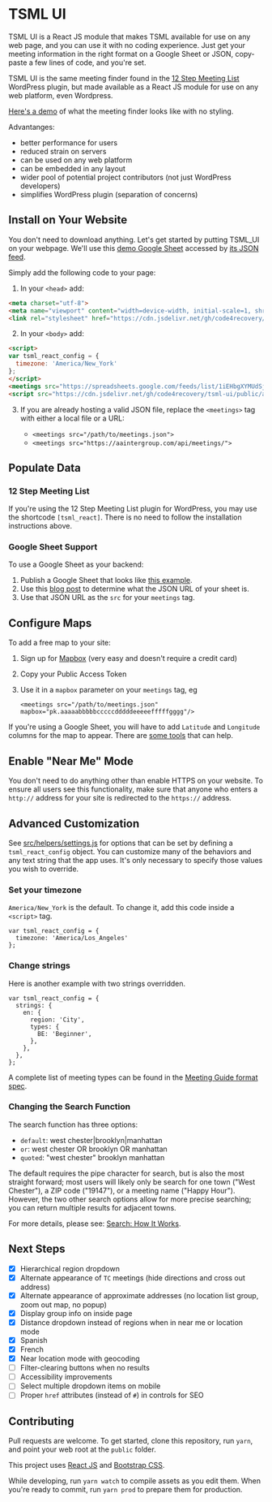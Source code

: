 # TSML UI

TSML UI is a React JS module that makes TSML available for use on any web page, and you can use it with no coding experience. Just get your meeting information in the right format on a Google Sheet or JSON, copy-paste a few lines of code, and you're set.

TSML UI is the same meeting finder found in the [12 Step Meeting List](https://github.com/code4recovery/12-step-meeting-list) WordPress plugin, but made available as a React JS module for use on any web platform, even Wordpress.

[Here's a demo](https://react.meetingguide.org/) of what the meeting finder looks like with no styling.

Advantanges:

- better performance for users
- reduced strain on servers
- can be used on any web platform
- can be embedded in any layout
- wider pool of potential project contributors (not just WordPress developers)
- simplifies WordPress plugin (separation of concerns)

## Install on Your Website

You don't need to download anything. Let's get started by putting TSML_UI on your webpage. We'll use this [demo Google Sheet](https://docs.google.com/spreadsheets/d/1iEHbgXYMUdSjcrRRguBqa97yP61nm3fHg_tDrChFSLg/edit?usp=sharing) accessed by [its JSON feed](https://spreadsheets.google.com/feeds/list/1iEHbgXYMUdSjcrRRguBqa97yP61nm3fHg_tDrChFSLg/od6/public/values?alt=json).

Simply add the following code to your page:

1. In your `<head>` add:

```html
<meta charset="utf-8">
<meta name="viewport" content="width=device-width, initial-scale=1, shrink-to-fit=no">
<link rel="stylesheet" href="https://cdn.jsdelivr.net/gh/code4recovery/tsml-ui/public/style.css">
```

2. In your `<body>` add:

```html
<script>
var tsml_react_config = {
  timezone: 'America/New_York'
};
</script>
<meetings src="https://spreadsheets.google.com/feeds/list/1iEHbgXYMUdSjcrRRguBqa97yP61nm3fHg_tDrChFSLg/od6/public/values?alt=json">
<script src="https://cdn.jsdelivr.net/gh/code4recovery/tsml-ui/public/app.js" async></script>
```

3. If you are already hosting a valid JSON file, replace the `<meetings>` tag with either a local file or a URL:

    * `<meetings src="/path/to/meetings.json">`
    * `<meetings src="https://aaintergroup.com/api/meetings/">`

## Populate Data

### 12 Step Meeting List

If you're using the 12 Step Meeting List plugin for WordPress, you may use the shortcode `[tsml_react]`. There is no need to follow the installation instructions above.

### Google Sheet Support

To use a Google Sheet as your backend:

1. Publish a Google Sheet that looks like [this example](https://docs.google.com/spreadsheets/d/e/2PACX-1vQJ5OsDCKSDEvWvqM_Z6tmXe4N-VYEnEAfvU5PX5QXZjHVbnrX-aeiyhWnZp0wpWtOmWjO4L5GJtfFu/pubhtml).
1. Use this [blog post](https://benborgers.com/posts/google-sheets-json) to determine what the JSON URL of your sheet is.
1. Use that JSON URL as the `src` for your `meetings` tag.

## Configure Maps

To add a free map to your site:

1.  Sign up for [Mapbox](https://mapbox.com) (very easy and doesn't require a credit card)
1.  Copy your Public Access Token
1.  Use it in a `mapbox` parameter on your `meetings` tag, eg

        <meetings src="/path/to/meetings.json" mapbox="pk.aaaaabbbbbcccccdddddeeeeefffffgggg"/>

If you're using a Google Sheet, you will have to add `Latitude` and `Longitude` columns for the map to appear. There are [some tools](https://www.google.com/search?q=google+sheet+geocode) that can help.

## Enable "Near Me" Mode

You don't need to do anything other than enable HTTPS on your website. To ensure all users see this functionality, make sure that anyone who enters a `http://` address for your site is redirected to the `https://` address.

## Advanced Customization

See [src/helpers/settings.js](settings.js) for options that can be set by defining a `tsml_react_config` object. You can customize many of the behaviors and any text string that the app uses. It's only necessary to specify those values you wish to override.

### Set your timezone

`America/New_York` is the default. To change it, add this code inside a `<script>` tag.

    var tsml_react_config = {
      timezone: 'America/Los_Angeles'
    };

### Change strings

Here is another example with two strings overridden.

    var tsml_react_config = {
      strings: {
        en: {
          region: 'City',
          types: {
            BE: 'Beginner',
          },
        },
      },
    };

A complete list of meeting types can be found in the [Meeting Guide format spec](https://github.com/code4recovery/spec).

### Changing the Search Function

The search function has three options:

- `default`: west chester|brooklyn|manhattan
- `or`: west chester OR brooklyn OR manhattan
- `quoted`: "west chester" brooklyn manhattan

The default requires the pipe character for search, but is also the most straight forward; most users will likely only be search for one town ("West Chester"), a ZIP code ("19147"), or a meeting name ("Happy Hour"). However, the two other search options allow for more precise searching; you can return multiple results for adjacent towns.

For more details, please see: [Search: How It Works](README-search.md).

## Next Steps

- [x] Hierarchical region dropdown
- [x] Alternate appearance of `TC` meetings (hide directions and cross out address)
- [x] Alternate appearance of approximate addresses (no location list group, zoom out map, no popup)
- [x] Display group info on inside page
- [x] Distance dropdown instead of regions when in near me or location mode
- [x] Spanish
- [x] French
- [x] Near location mode with geocoding
- [ ] Filter-clearing buttons when no results
- [ ] Accessibility improvements
- [ ] Select multiple dropdown items on mobile
- [ ] Proper `href` attributes (instead of `#`) in controls for SEO

## Contributing

Pull requests are welcome. To get started, clone this repository, run `yarn`, and point your web root at the `public` folder.

This project uses [React JS](https://reactjs.org/) and [Bootstrap CSS](http://getbootstrap.com/).

While developing, run `yarn watch` to compile assets as you edit them. When you're ready to commit, run `yarn prod` to prepare them for production.
